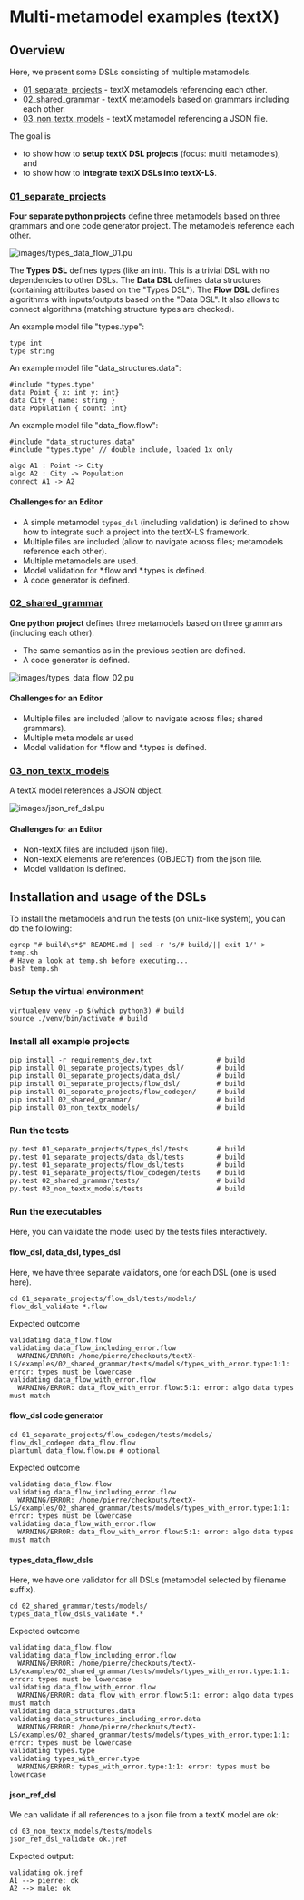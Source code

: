 # Multi-metamodel examples (textX)

## Overview

Here, we present some DSLs consisting of multiple metamodels.
 * [01_separate_projects](01_separate_projects) - textX metamodels referencing each other.
 * [02_shared_grammar](02_shared_grammar) - textX metamodels based on grammars including each other.
 * [03_non_textx_models](03_non_textx_models) - textX metamodel referencing a JSON file.

The goal is
 * to show how to **setup textX DSL projects** (focus: multi metamodels), and
 * to show how to **integrate textX DSLs into textX-LS**.

### [01_separate_projects](01_separate_projects)

**Four separate python projects** define three metamodels based on three
grammars and one code generator project. The metamodels reference each other.

![images/types_data_flow_01.pu](images/types_data_flow_01.png)

The **Types DSL** defines types (like an int). This is a 
trivial DSL with no dependencies to other DSLs.
The **Data DSL** defines data structures 
(containing attributes based on the "Types DSL").
The **Flow DSL** defines algorithms with inputs/outputs
based on the "Data DSL". It also allows to connect 
algorithms (matching structure types are checked).


An example model file "types.type":

    type int
    type string

An example model file "data_structures.data":

    #include "types.type"
    data Point { x: int y: int}
    data City { name: string }
    data Population { count: int}

An example model file "data_flow.flow":

    #include "data_structures.data"
    #include "types.type" // double include, loaded 1x only
    
    algo A1 : Point -> City
    algo A2 : City -> Population
    connect A1 -> A2

#### Challenges for an Editor

 * A simple metamodel ```types_dsl``` (including validation) is defined 
   to show how to integrate such a project
   into the textX-LS framework.
 * Multiple files are included (allow to navigate across files;
   metamodels reference each other).
 * Multiple metamodels are used.
 * Model validation for *.flow and *.types is defined.
 * A code generator is defined.

### [02_shared_grammar](02_shared_grammar)

**One python project** defines three metamodels based on three
grammars (including each other).

 * The same semantics as in the previous section are defined.
 * A code generator is defined.

![images/types_data_flow_02.pu](images/types_data_flow_02.png)

#### Challenges for an Editor

 * Multiple files are included (allow to navigate across files;
   shared grammars).
 * Multiple meta models ar used
 * Model validation for *.flow and *.types is defined.


### [03_non_textx_models](03_non_textx_models)

A textX model references a JSON object.
 
![images/json_ref_dsl.pu](images/json_ref_dsl.png)

#### Challenges for an Editor

 * Non-textX files are included (json file).
 * Non-textX elements are references (OBJECT) from the json file.
 * Model validation is defined.


## Installation and usage of the DSLs

To install the metamodels and run the tests (on unix-like system), you can do the following: 

    egrep "# build\s*$" README.md | sed -r 's/# build/|| exit 1/' > temp.sh
    # Have a look at temp.sh before executing...
    bash temp.sh


### Setup the virtual environment

	virtualenv venv -p $(which python3) # build
	source ./venv/bin/activate # build

### Install all example projects

	pip install -r requirements_dev.txt                # build 
	pip install 01_separate_projects/types_dsl/        # build
	pip install 01_separate_projects/data_dsl/         # build
	pip install 01_separate_projects/flow_dsl/         # build
	pip install 01_separate_projects/flow_codegen/     # build
	pip install 02_shared_grammar/                     # build
	pip install 03_non_textx_models/                   # build

### Run the tests 

	py.test 01_separate_projects/types_dsl/tests       # build
	py.test 01_separate_projects/data_dsl/tests        # build
	py.test 01_separate_projects/flow_dsl/tests        # build
	py.test 01_separate_projects/flow_codegen/tests    # build
	py.test 02_shared_grammar/tests/                   # build
	py.test 03_non_textx_models/tests                  # build

### Run the executables

Here, you can validate the model used by the tests files interactively.

#### flow_dsl, data_dsl, types_dsl

Here, we have three separate validators, one for each DSL (one is used here).

	cd 01_separate_projects/flow_dsl/tests/models/
	flow_dsl_validate *.flow

Expected outcome

	validating data_flow.flow
	validating data_flow_including_error.flow
	  WARNING/ERROR: /home/pierre/checkouts/textX-LS/examples/02_shared_grammar/tests/models/types_with_error.type:1:1: error: types must be lowercase
	validating data_flow_with_error.flow
	  WARNING/ERROR: data_flow_with_error.flow:5:1: error: algo data types must match

#### flow_dsl code generator

	cd 01_separate_projects/flow_codegen/tests/models/
	flow_dsl_codegen data_flow.flow
	plantuml data_flow.flow.pu # optional

Expected outcome

	validating data_flow.flow
	validating data_flow_including_error.flow
	  WARNING/ERROR: /home/pierre/checkouts/textX-LS/examples/02_shared_grammar/tests/models/types_with_error.type:1:1: error: types must be lowercase
	validating data_flow_with_error.flow
	  WARNING/ERROR: data_flow_with_error.flow:5:1: error: algo data types must match
	
#### types_data_flow_dsls

Here, we have one validator for all DSLs (metamodel selected by filename suffix).

	cd 02_shared_grammar/tests/models/
	types_data_flow_dsls_validate *.*

Expected outcome

	validating data_flow.flow
	validating data_flow_including_error.flow
	  WARNING/ERROR: /home/pierre/checkouts/textX-LS/examples/02_shared_grammar/tests/models/types_with_error.type:1:1: error: types must be lowercase
	validating data_flow_with_error.flow
	  WARNING/ERROR: data_flow_with_error.flow:5:1: error: algo data types must match
	validating data_structures.data
	validating data_structures_including_error.data
	  WARNING/ERROR: /home/pierre/checkouts/textX-LS/examples/02_shared_grammar/tests/models/types_with_error.type:1:1: error: types must be lowercase
	validating types.type
	validating types_with_error.type
	  WARNING/ERROR: types_with_error.type:1:1: error: types must be lowercase

#### json_ref_dsl

We can validate if all references to a json file from a textX model are ok:

	cd 03_non_textx_models/tests/models
	json_ref_dsl_validate ok.jref 

Expected output:

	validating ok.jref
	A1 --> pierre: ok
	A2 --> male: ok

